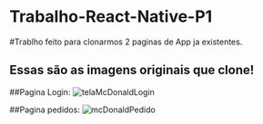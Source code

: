 # Trabalho-React-Native-P1
#Trablho feito para clonarmos 2 paginas de App ja existentes.
## Essas são as imagens originais que clone!

##Pagina Login:
![telaMcDonaldLogin](https://github.com/SteffanyRodrigues/Trabalho-React-Native-P1/assets/142450650/a0408145-9b6b-44f8-ad90-5bb05a0ed3c6)

##Pagina pedidos:
![mcDonaldPedido](https://github.com/SteffanyRodrigues/Trabalho-React-Native-P1/assets/142450650/8b761514-04a8-4c7b-9023-2d4abe4499ba)
